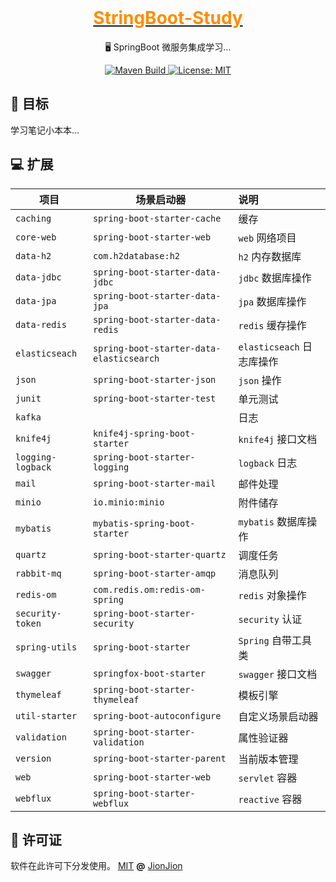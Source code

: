 <html lang="zh-CN">
<div align="center">
  <br>

  <a href="https://github.com/jionjion/EasyZD">
    <h1 style="color: darkorange">StringBoot-Study</h1>
  </a>

  <p>🖥️ SpringBoot 微服务集成学习...️ </p>
</div>

<div align="center">
  <a href="https://github.com/jionjion/SpringBoot-Study/actions/workflows/maven.yml">
    <img src="https://github.com/jionjion/SpringBoot-Study/actions/workflows/maven.yml/badge.svg" alt="Maven Build" />
  </a>

  <a href="https://mit-license.org/">
    <img src="https://img.shields.io/github/license/jionjion/SpringBoot-Study" alt="License: MIT" />
  </a>
</div>
</html>

## 🎯 目标

学习笔记小本本...

## 💻 扩展

|     项目            | 场景启动器                                     | 说明                       |
|-------------------|-------------------------------------------|:-------------------------|
|     `caching`     | `spring-boot-starter-cache`               | 缓存                       |
|    `core-web`     | `spring-boot-starter-web`                 | `web` 网络项目               |
|     `data-h2`     | `com.h2database:h2`                       | `h2` 内存数据库               |
|    `data-jdbc`    | `spring-boot-starter-data-jdbc`           | `jdbc` 数据库操作             |
|    `data-jpa`     | `spring-boot-starter-data-jpa`            | `jpa` 数据库操作              |
|   `data-redis`    | `spring-boot-starter-data-redis`          | `redis` 缓存操作             |
|  `elasticseach`   | `spring-boot-starter-data-elasticsearch`  | `elasticseach` 日志库操作     |
|      `json`       | `spring-boot-starter-json`                | `json` 操作                |
|      `junit`      | `spring-boot-starter-test`                | 单元测试                     |
|      `kafka`      |                                           | 日志                       |
|     `knife4j`     | `knife4j-spring-boot-starter`             | `knife4j` 接口文档           |
| `logging-logback` | `spring-boot-starter-logging`             | `logback` 日志             |
|      `mail`       | `spring-boot-starter-mail`                | 邮件处理                     |
|      `minio`      | `io.minio:minio`                          | 附件储存                     |
|     `mybatis`     | `mybatis-spring-boot-starter`             | `mybatis` 数据库操作          |
|     `quartz`      | `spring-boot-starter-quartz`              | 调度任务                     |
|    `rabbit-mq`    | `spring-boot-starter-amqp`                | 消息队列                     |
|    `redis-om`     | `com.redis.om:redis-om-spring`            | `redis` 对象操作             |
| `security-token`  | `spring-boot-starter-security`            | `security` 认证            |
|  `spring-utils`   | `spring-boot-starter`                     | `Spring` 自带工具类           |
|     `swagger`     | `springfox-boot-starter`                  | `swagger` 接口文档           |
|    `thymeleaf`    | `spring-boot-starter-thymeleaf`           | 模板引擎                     |
|  `util-starter`   | `spring-boot-autoconfigure`               | 自定义场景启动器                 |
|   `validation`    | `spring-boot-starter-validation`          | 属性验证器                    |
|     `version`     | `spring-boot-starter-parent`              | 当前版本管理                   |
|       `web`       | `spring-boot-starter-web`                 | `servlet` 容器             |
|     `webflux`     | `spring-boot-starter-webflux`             | `reactive` 容器            |

## 🌈 许可证

软件在此许可下分发使用。 [MIT](https://mit-license.org) **@** [JionJion](https://github.com/jionjion)
